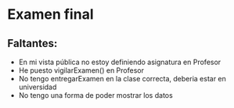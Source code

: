 # Examen final

## Faltantes:

- En mi vista pública no estoy definiendo asignatura en Profesor
- He puesto vigilarExamen() en Profesor
- No tengo entregarExamen en la clase correcta, deberia estar en universidad
- No tengo una forma de poder mostrar los datos